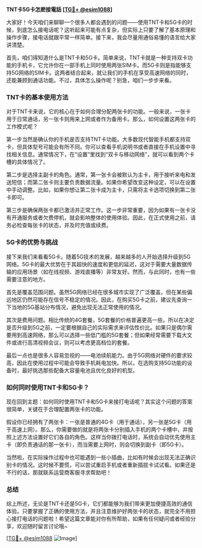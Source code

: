 **TNT卡5G卡怎麽接電話 [[TG💪+ @esim1088](https://t.me/s/esim1088)]**

大家好！今天咱们来聊聊一个很多人都会遇到的问题——使用TNT卡和5G卡的时候，到底怎么接电话呢？这听起来可能有点复杂，但实际上只要了解了基本原理和操作步骤，接电话就跟平常一样简单。接下来，我会尽量用通俗易懂的语言给大家讲清楚。

首先，咱们得知道什么是TNT卡和5G卡。简单来说，TNT卡就是一种支持双卡功能的手机卡，它允许你在一部手机上同时使用两张SIM卡。而5G卡则是指能够支持5G网络的SIM卡。这两者结合起来，就让我们的手机在享受高速网络的同时，还能兼顾到通话功能。不过，具体怎么操作呢？别急，咱们一步步来看。

### TNT卡的基本使用方法

对于TNT卡来说，它的核心在于如何合理分配两张卡的功能。一般来说，一张卡用于日常通话，另一张卡则用来上网或者作为备用卡。那么，如何设置这两张卡的工作模式呢？

第一步当然是确认你的手机是否支持TNT卡功能。大多数现代智能手机都支持双卡，但具体型号可能会有所不同。你可以查看手机说明书或者直接在手机设置中寻找相关信息。通常情况下，在“设置”里找到“双卡与移动网络”，就可以看到两个卡槽的具体情况了。

第二步是选择主副卡的角色。通常，第一张卡会被默认为主卡，用于接听来电和发送短信；而第二张卡则主要负责数据流量。如果你希望改变这种设定，可以在设置中手动调整。比如，如果你想让第二张卡成为主卡，只需将主卡选项切换到第二张卡即可。

第三步是确保两张卡都已激活并正常工作。这一步非常重要，因为如果有一张卡没有开通服务或者欠费停机，就会影响整体的使用体验。因此，在正式使用之前，请务必检查每张卡的状态，并及时充值或续费。

### 5G卡的优势与挑战

接下来我们来看看5G卡。随着5G技术的发展，越来越多的人开始选择升级到5G网络。5G卡的最大优势在于其超快的速度和更低的延迟，这对于需要大量数据传输的应用场景（如在线视频、游戏直播等）非常友好。然而，与此同时，也有一些需要注意的地方。

首先是覆盖范围问题。虽然5G网络已经在很多城市实现了广泛覆盖，但在某些偏远地区仍然可能存在信号不稳定的情况。因此，在购买5G卡之前，建议先查询一下当地的5G基站分布情况，避免出现无法正常使用的情况。

其次是费用问题。相比传统的4G套餐，5G套餐的价格普遍更高一些。所以在决定是否升级到5G之前，一定要根据自己的实际需求来评估性价比。如果只是偶尔需要用到高速网络，那么可以选择一些低门槛的5G套餐；但如果经常需要下载大文件或进行高清视频会议，则可以考虑更高档位的套餐。

最后一点也是很多人容易忽视的——电池续航能力。由于5G网络对硬件的要求较高，因此在使用过程中可能会导致手机耗电加快。所以，在选购支持5G功能的设备时，最好挑选那些配备大容量电池且优化良好的机型。

### 如何同时使用TNT卡和5G卡？

现在回到主题：如何同时使用TNT卡和5G卡来接打电话呢？其实这个问题的答案很简单，关键在于合理配置两张卡的功能。

假设你已经拥有了两张卡：一张是普通的4G卡（用于通话），另一张是5G卡（用于高速上网）。那么，你需要做的就是将两张卡分别插入手机的两个卡槽中，并按照上述方法设置好它们各自的角色。这样当你拨打电话时，系统会自动优先使用主卡（即负责通话的那一张卡），而当需要上网时，则会切换到副卡（即5G卡）。

当然啦，在实际操作过程中也可能遇到一些小插曲，比如有时候会出现无法正确识别卡的情况。这时候不要慌，可以尝试重启手机或者重新插拔卡试试看。如果还是不行的话，那就联系运营商客服寻求帮助吧！

### 总结

综上所述，无论是TNT卡还是5G卡，它们都能够为我们带来更加便捷高效的通信体验。只要掌握了正确的使用方法，并且注意维护好两张卡的状态，就完全不用担心接打电话的问题啦！希望这篇文章能对你有所帮助，如果有任何疑问或者经验分享，欢迎随时留言讨论哦~

[[TG💪+ @esim1088](https://t.me/s/esim1088) ![Image](https://i.postimg.cc/4NQfJmqS/Snipaste-2025-05-13-00-14-12.png)]